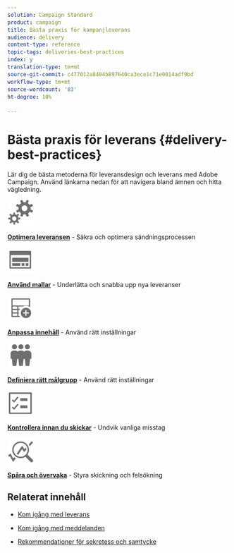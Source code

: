```yaml
---
solution: Campaign Standard
product: campaign
title: Bästa praxis för kampanjleverans
audience: delivery
content-type: reference
topic-tags: deliveries-best-practices
index: y
translation-type: tm+mt
source-git-commit: c477012a8404b897640ca3ece1c71e9014adf9bd
workflow-type: tm+mt
source-wordcount: '83'
ht-degree: 10%

---
```



# Bästa praxis för leverans {#delivery-best-practices}

Lär dig de bästa metoderna för leveransdesign och leverans med Adobe Campaign. Använd länkarna nedan för att navigera bland ämnen och hitta vägledning.

<img src="assets/do-not-localize/optimize.svg"  width="60px">

**[Optimera leveransen](optimize-delivery.md)**  - Säkra och optimera sändningsprocessen

<img src="assets/do-not-localize/design.svg"  width="60px">

**[Använd mallar](use-templates.md)**  - Underlätta och snabba upp nya leveranser

<img src="assets/do-not-localize/custom.svg"  width="60px">

**[Anpassa innehåll](optimize-delivery.md)**  - Använd rätt inställningar

<img src="assets/do-not-localize/profiles.svg"  width="60px">

**[Definiera rätt målgrupp](define-the-right-audience.md)**  - Använd rätt inställningar

<img src="assets/do-not-localize/start.svg"  width="60px">

**[Kontrollera innan du skickar](check-before-sending.md)**  - Undvik vanliga misstag

<img src="assets/do-not-localize/troubleshoot.svg"  width="60px">

**[Spåra och övervaka](track-and-monitor.md)**  - Styra skickning och felsökning

## Relaterat innehåll

* [Kom igång med leverans](../../sending/using/about-deliverability.md)

* [Kom igång med meddelanden](../../channels/using/get-started-communication-channels.md)

* [Rekommendationer för sekretess och samtycke](../../start/using/privacy.md)
